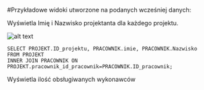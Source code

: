 #Przykładowe widoki utworzone na podanych wcześniej danych:

Wyświetla Imię i Nazwisko projektanta dla każdego projektu.

![alt text]()

```
SELECT PROJEKT.ID_projektu, PRACOWNIK.imie, PRACOWNIK.Nazwisko
FROM PROJEKT
INNER JOIN PRACOWNIK ON PROJEKT.pracownik_id_pracownik=PRACOWNIK.ID_pracownik;
```

Wyświetla ilość obsługiwanych wykonawców
